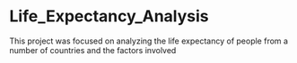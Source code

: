 # Life_Expectancy_Analysis
This project was focused on analyzing the life expectancy of people from a number of countries and the factors involved
